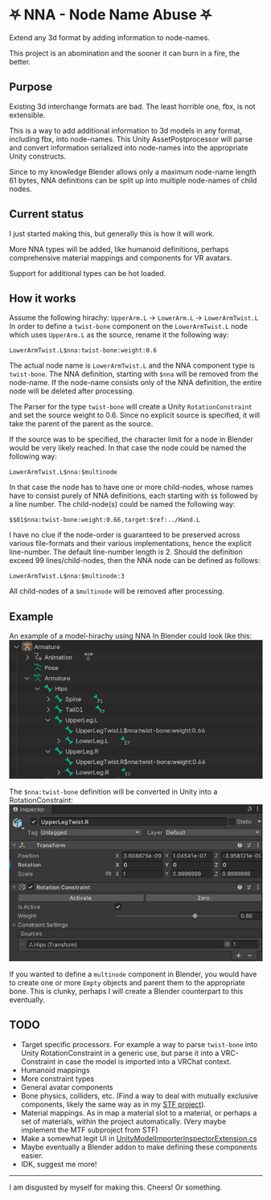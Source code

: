 # ⛧ NNA - Node Name Abuse ⛧
Extend any 3d format by adding information to node-names.

This project is an abomination and the sooner it can burn in a fire, the better.

## Purpose
Existing 3d interchange formats are bad. The least horrible one, fbx, is not extensible.

This is a way to add additional information to 3d models in any format, including fbx, into node-names.
This Unity AssetPostprocessor will parse and convert information serialized into node-names into the appropriate Unity constructs.

Since to my knowledge Blender allows only a maximum node-name length 61 bytes, NNA definitions can be split up into multiple node-names of child nodes.

## Current status
I just started making this, but generally this is how it will work.

More NNA types will be added, like humanoid definitions, perhaps comprehensive material mappings and components for VR avatars.

Support for additional types can be hot loaded.

## How it works
Assume the following hirachy: `UpperArm.L` → `LowerArm.L` → `LowerArmTwist.L`
In order to define a `twist-bone` component on the `LowerArmTwist.L` node which uses `UpperArm.L` as the source, rename it the following way:
```
LowerArmTwist.L$nna:twist-bone:weight:0.6
```
The actual node name is `LowerArmTwist.L` and the NNA component type is `twist-bone`.
The NNA definition, starting with `$nna` will be removed from the node-name. If the node-name consists only of the NNA definition, the entire node will be deleted after processing.

The Parser for the type `twist-bone` will create a Unity `RotationConstraint` and set the source weight to 0.6.
Since no explicit source is specified, it will take the parent of the parent as the source.

If the source was to be specified, the character limit for a node in Blender would be very likely reached.
In that case the node could be named the following way:
```
LowerArmTwist.L$nna:$multinode
```
In that case the node has to have one or more child-nodes, whose names have to consist purely of NNA definitions, each starting with `$$` followed by a line number.
The child-node(s) could be named the following way:
```
$$01$nna:twist-bone:weight:0.66,target:$ref:../Hand.L
```
I have no clue if the node-order is guaranteed to be preserved across various file-formats and their various implementations, hence the explicit line-number. The default line-number length is 2. Should the definition exceed 99 lines/child-nodes, then the NNA node can be defined as follows:
```
LowerArmTwist.L$nna:$multinode:3
```
All child-nodes of a `$multinode` will be removed after processing.

## Example
An example of a model-hirachy using NNA In Blender could look like this:
![](./Docs/img/blender_armature_hirarchy.png)

The `$nna:twist-bone` definition will be converted in Unity into a RotationConstraint:
![](./Docs/img/unity_twist-bone_component.png)

If you wanted to define a `multinode` component in Blender, you would have to create one or more `Empty` objects and parent them to the appropriate bone. This is clunky, perhaps I will create a Blender counterpart to this eventually.

## TODO
* Target specific processors. For example a way to parse `twist-bone` into Unity RotationConstraint in a generic use, but parse it into a VRC-Constraint in case the model is imported into a VRChat context.
* Humanoid mappings
* More constraint types
* General avatar components
* Bone physics, colliders, etc. (Find a way to deal with mutually exclusive components, likely the same way as in my [STF project](https://github.com/emperorofmars/stf-unity)).
* Material mappings. As in map a material slot to a material, or perhaps a set of materials, within the project automatically. (Very maybe implement the MTF subproject from STF)
* Make a somewhat legit UI in [UnityModelImporterInspectorExtension.cs](./Editor/UnityModelImporterInspectorExtension.cs)
* Maybe eventually a Blender addon to make defining these components easier.
* IDK, suggest me more!
---
I am disgusted by myself for making this.
Cheers!
Or something.
